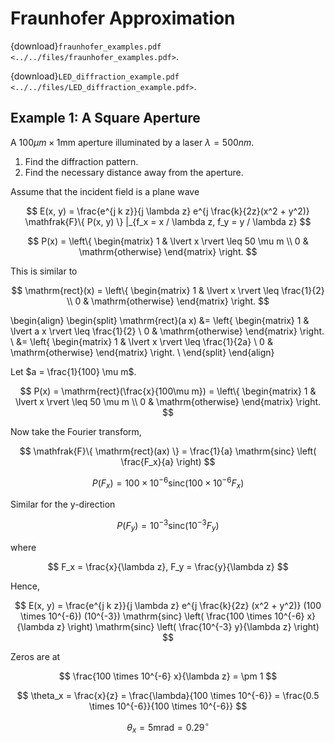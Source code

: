 # Fraunhofer Approximation

{download}`fraunhofer_examples.pdf <../../files/fraunhofer_examples.pdf>`.

{download}`LED_diffraction_example.pdf <../../files/LED_diffraction_example.pdf>`.

## Example 1: A Square Aperture

A $100 \mu m \times 1 \mathrm{mm}$ aperture illuminated by a laser $\lambda = 500 nm$.

1. Find the diffraction pattern.
2. Find the necessary distance away from the aperture.

Assume that the incident field is a plane wave

$$
    E(x, y) = \frac{e^{j k z}}{j \lambda z} e^{j \frac{k}{2z}(x^2 + y^2)} \mathfrak{F}\{ P(x, y) \} |_{f_x = x / \lambda z, f_y = y / \lambda z}
$$

$$
    P(x) = \left\{ \begin{matrix} 1 & \lvert x \rvert \leq 50 \mu m \\ 0 & \mathrm{otherwise} \end{matrix} \right.
$$

This is similar to

$$
    \mathrm{rect}(x) = \left\{ \begin{matrix} 1 & \lvert x \rvert \leq \frac{1}{2} \\ 0 & \mathrm{otherwise} \end{matrix} \right.
$$

\begin{align}
    \begin{split}
        \mathrm{rect}(a x) &= \left\{ \begin{matrix} 1 & \lvert a x \rvert \leq \frac{1}{2} \\ 0 & \mathrm{otherwise} \end{matrix} \right. \\
        &= \left\{ \begin{matrix} 1 & \lvert x \rvert \leq \frac{1}{2a} \\ 0 & \mathrm{otherwise} \end{matrix} \right. \\
   \end{split}
\end{align}

Let $a = \frac{1}{100} \mu m$.

$$
    P(x) = \mathrm{rect}(\frac{x}{100\mu m}) = \left\{ \begin{matrix} 1 & \lvert x \rvert \leq 50 \mu m \\ 0 & \mathrm{otherwise} \end{matrix} \right.
$$

Now take the Fourier transform,

$$
    \mathfrak{F}\{ \mathrm{rect}(ax) \} = \frac{1}{a} \mathrm{sinc} \left( \frac{F_x}{a} \right)
$$

$$
    P(F_x) = 100 \times 10^{-6} \mathrm{sinc} (100 \times 10^{-6} F_x)
$$

Similar for the y-direction

$$
    P(F_y) = 10^{-3} \mathrm{sinc} (10^{-3} F_y)
$$

where

$$
    F_x = \frac{x}{\lambda z}, F_y = \frac{y}{\lambda z}
$$

Hence,

$$
    E(x, y) = \frac{e^{j k z}}{j \lambda z} e^{j \frac{k}{2z} (x^2 + y^2)} (100 \times 10^{-6}) (10^{-3}) \mathrm{sinc} \left( \frac{100 \times 10^{-6} x}{\lambda z} \right) \mathrm{sinc} \left( \frac{10^{-3} y}{\lambda z} \right)
$$

Zeros are at

$$
    \frac{100 \times 10^{-6} x}{\lambda z} = \pm 1
$$

$$
    \theta_x = \frac{x}{z} = \frac{\lambda}{100 \times 10^{-6}} = \frac{0.5 \times 10^{-6}}{100 \times 10^{-6}}
$$

$$ 
    \theta_x = 5 \mathrm{mrad} = 0.29^\circ
$$